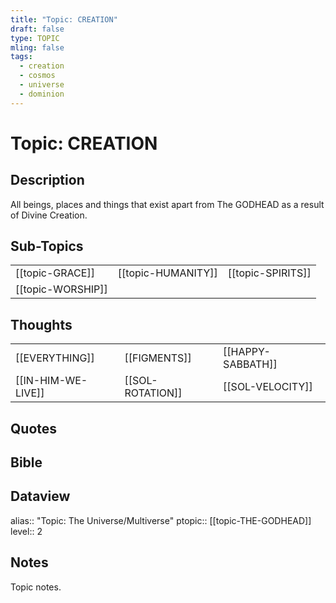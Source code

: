 ```yaml
---
title: "Topic: CREATION"
draft: false
type: TOPIC
mling: false
tags:
  - creation
  - cosmos
  - universe
  - dominion
---
```

# Topic: CREATION

## Description
All beings, places and things that exist apart from The GODHEAD as a result of Divine Creation.

## Sub-Topics
|     |     |     |
| --- | --- | --- |
| [[topic-GRACE]] | [[topic-HUMANITY]] | [[topic-SPIRITS]] |
| [[topic-WORSHIP]] |

## Thoughts
|     |     |     |
| --- | --- | --- |
| [[EVERYTHING]] | [[FIGMENTS]] | [[HAPPY-SABBATH]] |
| [[IN-HIM-WE-LIVE]] | [[SOL-ROTATION]] | [[SOL-VELOCITY]] |

## Quotes

## Bible

## Dataview
alias:: "Topic: The Universe/Multiverse"
ptopic:: [[topic-THE-GODHEAD]]
level:: 2

## Notes
Topic notes.

